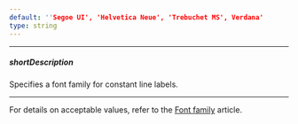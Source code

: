 ```yaml
---
default: ''Segoe UI', 'Helvetica Neue', 'Trebuchet MS', Verdana'
type: string
---
```

---
##### shortDescription
Specifies a font family for constant line labels.

---
For details on acceptable values, refer to the [Font family](https://www.w3.org/TR/CSS21/fonts.html#propdef-font-family) article.